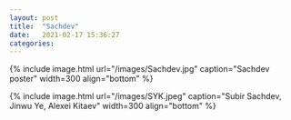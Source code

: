 ```yaml
---
layout: post
title:  "Sachdev"
date:   2021-02-17 15:36:27
categories: 
---
```



{% include image.html url="/images/Sachdev.jpg" caption="Sachdev poster" width=300 align="bottom" %}

{% include image.html url="/images/SYK.jpeg" caption="Subir Sachdev, Jinwu Ye, Alexei Kitaev" width=300 align="bottom" %}
